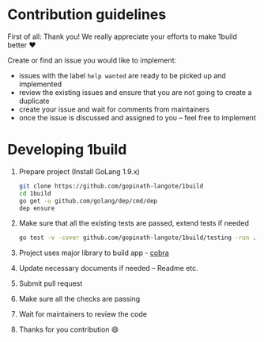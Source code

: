 # Contribution guidelines

First of all: Thank you! We really appreciate your efforts to make 1build better ❤️

Create or find an issue you would like to implement:
- issues with the label `help wanted` are ready to be picked up and implemented
- review the existing issues and ensure that you are not going to create a duplicate
- create your issue and wait for comments from maintainers
- once the issue is discussed and assigned to you – feel free to implement

# Developing 1build

1. Prepare project (Install GoLang 1.9.x)

    ```sh
    git clone https://github.com/gopinath-langote/1build
    cd 1build
    go get -u github.com/golang/dep/cmd/dep
    dep ensure
    ```

2. Make sure that all the existing tests are passed, extend tests if needed
    ```sh
    go test -v -cover github.com/gopinath-langote/1build/testing -run . 
    ```
3. Project uses major library to build app - [cobra](https://github.com/spf13/cobra)
4. Update necessary documents if needed – Readme etc. 
5. Submit pull request
6. Make sure all the checks are passing
7. Wait for maintainers to review the code
8. Thanks for you contribution :smile:
